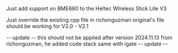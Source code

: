 Just add support on BME680 to the Heltec WIreless Stick Lite V3  

Just override the existing cpp file in richonguzman original's file  
should be working for V2.0 - V2.1

-- update --
this should not be applied after version 2024.11.13 from richonguzman, he added code stack same with igate
-- update --
